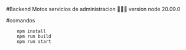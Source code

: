 #Backend Motos
servicios de administracion 🥀🥀🥀
version node 20.09.0

#comandos

```
    npm install
    npm run build
    npm run start
```
